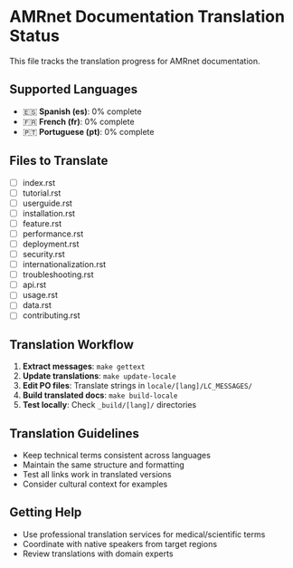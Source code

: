 # AMRnet Documentation Translation Status

This file tracks the translation progress for AMRnet documentation.

## Supported Languages

- 🇪🇸 **Spanish (es)**: 0% complete
- 🇫🇷 **French (fr)**: 0% complete
- 🇵🇹 **Portuguese (pt)**: 0% complete

## Files to Translate

- [ ] index.rst
- [ ] tutorial.rst
- [ ] userguide.rst
- [ ] installation.rst
- [ ] feature.rst
- [ ] performance.rst
- [ ] deployment.rst
- [ ] security.rst
- [ ] internationalization.rst
- [ ] troubleshooting.rst
- [ ] api.rst
- [ ] usage.rst
- [ ] data.rst
- [ ] contributing.rst

## Translation Workflow

1. **Extract messages**: `make gettext`
2. **Update translations**: `make update-locale`
3. **Edit PO files**: Translate strings in `locale/[lang]/LC_MESSAGES/`
4. **Build translated docs**: `make build-locale`
5. **Test locally**: Check `_build/[lang]/` directories

## Translation Guidelines

- Keep technical terms consistent across languages
- Maintain the same structure and formatting
- Test all links work in translated versions
- Consider cultural context for examples

## Getting Help

- Use professional translation services for medical/scientific terms
- Coordinate with native speakers from target regions
- Review translations with domain experts
